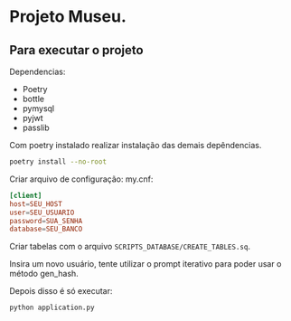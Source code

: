 # Projeto Museu.

## Para executar o projeto

Dependencias:
 - Poetry
 - bottle
 - pymysql
 - pyjwt
 - passlib

Com poetry instalado realizar instalação das demais depêndencias.

```sh
poetry install --no-root
```

Criar arquivo de configuração: my.cnf:

```cnf
[client]
host=SEU_HOST
user=SEU_USUARIO
password=SUA_SENHA
database=SEU_BANCO
```

Criar tabelas com o arquivo `SCRIPTS_DATABASE/CREATE_TABLES.sq`.

Insira um novo usuário, tente utilizar o prompt iterativo para poder usar o método gen_hash.

Depois disso é só executar:

```sh
python application.py
```